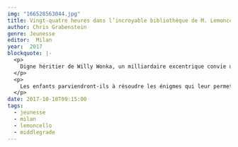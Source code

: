 ```yaml
---
img: "166528563044.jpg"
title: Vingt-quatre heures dans l’incroyable bibliothèque de M. Lemoncello (Escape from Mr. Lemoncello’s Library)
author: Chris Grabenstein
genre: Jeunesse
editor:  Milan
year:  2017
blockquote: |-
  <p>
    Digne héritier de Willy Wonka, un milliardaire excentrique convie un groupe d’enfants à passer une nuit de jeu et d’aventures dans le décor fantastique d’une bibliothèque futuriste.
  </p>
  <p>
    Les enfants parviendront-ils à résoudre les énigmes qui leur permettront d’en sortir ? D’ailleurs, pourquoi ont-ils été mis au défi de les résoudre ?
  </p>
date: 2017-10-18T09:15:00
tags:
  - jeunesse
  - milan
  - lemoncello
  - middlegrade
---
```

